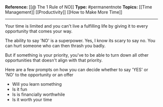 
**Reference:** [[@ The 1 Rule of NO]]
**Type:** #permanentnote 
**Topics:** [[Time Management]] [[Productivity]] [[How to Make More Time]]

----
Your time is limited and you can't live a fulfilling life by giving it to every opportunity that comes your way. 

The ability to say 'NO' is a superpower. 
Yes, I know its scary to say no. You can hurt someone who can then thrash you badly. 

But if something is your priority, you've to be able to turn down all other opportunities that doesn't align with that priority.

Here are a few prompts on how you can decide whether to say 'YES' or 'NO' to the opportunity or an offer
- Will you learn something
- Is it fun
- Is is financially worthwhile
- Is it worth your time



